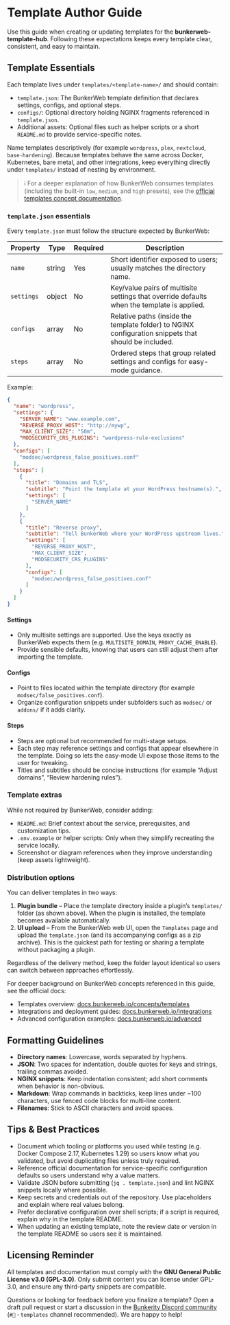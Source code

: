 # Template Author Guide

Use this guide when creating or updating templates for the **bunkerweb-template-hub**. Following these expectations keeps every template clear, consistent, and easy to maintain.

## Template Essentials

Each template lives under `templates/<template-name>/` and should contain:

- `template.json`: The BunkerWeb template definition that declares settings, configs, and optional steps.
- `configs/`: Optional directory holding NGINX fragments referenced in `template.json`.
- Additional assets: Optional files such as helper scripts or a short `README.md` to provide service-specific notes.

Name templates descriptively (for example `wordpress`, `plex`, `nextcloud`, `base-hardening`). Because templates behave the same across Docker, Kubernetes, bare metal, and other integrations, keep everything directly under `templates/` instead of nesting by environment.

> ℹ️ For a deeper explanation of how BunkerWeb consumes templates (including the built-in `low`, `medium`, and `high` presets), see the [official templates concept documentation](https://docs.bunkerweb.io/latest/concepts/#templates).

### `template.json` essentials

Every `template.json` must follow the structure expected by BunkerWeb:

| Property   | Type   | Required | Description                                                                                          |
| ---------- | ------ | -------- | ---------------------------------------------------------------------------------------------------- |
| `name`     | string | Yes      | Short identifier exposed to users; usually matches the directory name.                               |
| `settings` | object | No       | Key/value pairs of multisite settings that override defaults when the template is applied.           |
| `configs`  | array  | No       | Relative paths (inside the template folder) to NGINX configuration snippets that should be included. |
| `steps`    | array  | No       | Ordered steps that group related settings and configs for easy-mode guidance.                        |

Example:

```json
{
  "name": "wordpress",
  "settings": {
    "SERVER_NAME": "www.example.com",
    "REVERSE_PROXY_HOST": "http://mywp",
    "MAX_CLIENT_SIZE": "50m",
    "MODSECURITY_CRS_PLUGINS": "wordpress-rule-exclusions"
  },
  "configs": [
    "modsec/wordpress_false_positives.conf"
  ],
  "steps": [
    {
      "title": "Domains and TLS",
      "subtitle": "Point the template at your WordPress hostname(s).",
      "settings": [
        "SERVER_NAME"
      ]
    },
    {
      "title": "Reverse proxy",
      "subtitle": "Tell BunkerWeb where your WordPress upstream lives.",
      "settings": [
        "REVERSE_PROXY_HOST",
        "MAX_CLIENT_SIZE",
        "MODSECURITY_CRS_PLUGINS"
      ],
      "configs": [
        "modsec/wordpress_false_positives.conf"
      ]
    }
  ]
}
```

#### Settings

- Only multisite settings are supported. Use the keys exactly as BunkerWeb expects them (e.g. `MULTISITE_DOMAIN`, `PROXY_CACHE_ENABLE`).
- Provide sensible defaults, knowing that users can still adjust them after importing the template.

#### Configs

- Point to files located within the template directory (for example `modsec/false_positives.conf`).
- Organize configuration snippets under subfolders such as `modsec/` or `addons/` if it adds clarity.

#### Steps

- Steps are optional but recommended for multi-stage setups.
- Each step may reference settings and configs that appear elsewhere in the template. Doing so lets the easy-mode UI expose those items to the user for tweaking.
- Titles and subtitles should be concise instructions (for example “Adjust domains”, “Review hardening rules”).

### Template extras

While not required by BunkerWeb, consider adding:

- `README.md`: Brief context about the service, prerequisites, and customization tips.
- `.env.example` or helper scripts: Only when they simplify recreating the service locally.
- Screenshot or diagram references when they improve understanding (keep assets lightweight).

### Distribution options

You can deliver templates in two ways:

1. **Plugin bundle** – Place the template directory inside a plugin’s `templates/` folder (as shown above). When the plugin is installed, the template becomes available automatically.
2. **UI upload** – From the BunkerWeb web UI, open the `Templates` page and upload the `template.json` (and its accompanying configs as a zip archive). This is the quickest path for testing or sharing a template without packaging a plugin.

Regardless of the delivery method, keep the folder layout identical so users can switch between approaches effortlessly.

For deeper background on BunkerWeb concepts referenced in this guide, see the official docs:

- Templates overview: [docs.bunkerweb.io/concepts/templates](https://docs.bunkerweb.io/latest/concepts/#templates)
- Integrations and deployment guides: [docs.bunkerweb.io/integrations](https://docs.bunkerweb.io/latest/integrations)
- Advanced configuration examples: [docs.bunkerweb.io/advanced](https://docs.bunkerweb.io/latest/advanced)

## Formatting Guidelines

- **Directory names**: Lowercase, words separated by hyphens.
- **JSON**: Two spaces for indentation, double quotes for keys and strings, trailing commas avoided.
- **NGINX snippets**: Keep indentation consistent; add short comments when behavior is non-obvious.
- **Markdown**: Wrap commands in backticks, keep lines under ~100 characters, use fenced code blocks for multi-line content.
- **Filenames**: Stick to ASCII characters and avoid spaces.

## Tips & Best Practices

- Document which tooling or platforms you used while testing (e.g. Docker Compose 2.17, Kubernetes 1.29) so users know what you validated, but avoid duplicating files unless truly required.
- Reference official documentation for service-specific configuration defaults so users understand why a value matters.
- Validate JSON before submitting (`jq . template.json`) and lint NGINX snippets locally where possible.
- Keep secrets and credentials out of the repository. Use placeholders and explain where real values belong.
- Prefer declarative configuration over shell scripts; if a script is required, explain why in the template README.
- When updating an existing template, note the review date or version in the template README so users see it is maintained.

## Licensing Reminder

All templates and documentation must comply with the **GNU General Public License v3.0 (GPL-3.0)**. Only submit content you can license under GPL-3.0, and ensure any third-party snippets are compatible.

Questions or looking for feedback before you finalize a template? Open a draft pull request or start a discussion in the [Bunkerity Discord community](https://discord.gg/YEdMKqztMZ) (`#🧩・templates` channel recommended). We are happy to help!
